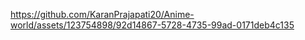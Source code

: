 

https://github.com/KaranPrajapati20/Anime-world/assets/123754898/92d14867-5728-4735-99ad-0171deb4c135

